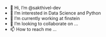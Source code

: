 - 👋 Hi, I’m @sakthivel-dev
- 👀 I’m interested in Data Science and Python
- 🌱 I’m currently working at finstein
- 💞️ I’m looking to collaborate on ...
- 📫 How to reach me ...

<!---
sakthivel-dev/sakthivel-dev is a ✨ special ✨ repository because its `README.md` (this file) appears on your GitHub profile.
You can click the Preview link to take a look at your changes.
--->
